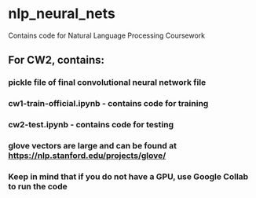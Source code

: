 # nlp_neural_nets
Contains code for Natural Language Processing Coursework

## For CW2, contains:
   ### pickle file of final convolutional neural network file 
   ### cw1-train-official.ipynb - contains code for training
   ### cw2-test.ipynb - contains code for testing
   ### glove vectors are large and can be found at https://nlp.stanford.edu/projects/glove/
   ### Keep in mind that if you do not have a GPU, use Google Collab to run the code
  
  
